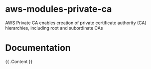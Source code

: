# aws-modules-private-ca
AWS Private CA enables creation of private certificate authority (CA) hierarchies, including root and subordinate CAs

# Documentation
<!-- BEGIN_TF_DOCS -->
{{ .Content }}
<!-- END_TF_DOCS -->
